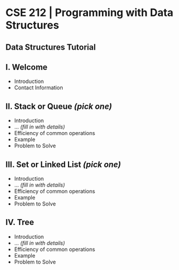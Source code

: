 # CSE 212 | Programming with Data Structures
## Data Structures Tutorial
## I. Welcome
* Introduction
* Contact Information
## II. Stack or Queue _(pick one)_
* Introduction
* ... _(fill in with details)_
* Efficiency of common operations
* Example
* Problem to Solve
## III. Set or Linked List _(pick one)_
* Introduction
* ... _(fill in with details)_
* Efficiency of common operations
* Example
* Problem to Solve
## IV. Tree
* Introduction
* ... _(fill in with details)_
* Efficiency of common operations
* Example
* Problem to Solve

